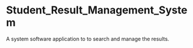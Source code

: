 # Student_Result_Management_System
A system software application to to search and manage the results.
